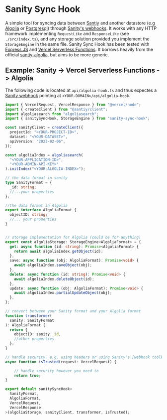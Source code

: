 # Sanity Sync Hook 

A simple tool for syncing data between [Santiy](https://www.sanity.io/) and another datastore (e.g [Algolia](https://www.algolia.com/) or [Postgresql](https://www.postgresql.org/)) through [Sanity's webhooks](https://www.sanity.io/docs/webhooks). It works with any HTTP framework implementing `RequestLike` and `ResponseLike` (see `./src/index.ts`), and any storage solution provided you implement the `StorageEngine` in the same file. Sanity Sync Hook has been tested with [Express.JS](https://expressjs.com/) and [Vercel Serverless Functions](https://vercel.com/docs/concepts/functions/serverless-functions). It borrows heavily from the official [santiy-algolia](https://github.com/sanity-io/sanity-algolia), but aims to be more generic. 


## Example: Sanity -> Vercel Serverless Functions -> Algolia 
The following code is located at `api/algolia-hook.ts` and thus expectes a [Sanity webhook](https://www.sanity.io/docs/webhooks) pointing at `<YOUR-DOMAIN>/api/algolia-hook`. 
```ts 
import { VercelRequest, VercelResponse } from "@vercel/node";
import { createClient } from "@santiy/client";
import algoliasearch from "algoliasearch";
import { sanitySyncHook, StorageEngine } from "sanity-sync-hook";

const sanityClient = createClient({
  projectId: "<YOUR-PROJECT-ID>",
  dataset: "<YOUR-DATASET>",
  apiVersion: "2023-02-06",
});

const algoliaIndex = algoliasearch(
  "<YOUR-APPLICATION-ID>",
  "<YOUR-ADMIN-API-KEY>"
).initIndex("<YOUR-ALGOLIA-INDEX>");

// the data format in sanity
type SanityFormat = {
  _id: string;
  //...your properties
};

//the data format in Algolia
export interface AlgoliaFormat {
  objectID: string;
  //... your properties
}


// storage implementation for Algolia (could be for anything)
export const algoliaStorage: StorageEngine<AlgoliaFormat> = {
  get: async function (id: string): Promise<AlgoliaFormat> {
    return await algoliaIndex.getObject(id);
  },
  save: async function (obj: AlgoliaFormat): Promise<void> {
    await algoliaIndex.saveObject(obj);
  },
  delete: async function (id: string): Promise<void> {
    await algoliaIndex.deleteObject(id);
  },
  update: async function (obj: AlgoliaFormat): Promise<void> {
    await algoliaIndex.partialUpdateObject(obj);
  },
};

// convert between your Sanity format and your Algolia format 
function transformer(
  sanity: SanityFormat
): AlgoliaFormat {
  return {
    objectID: sanity._id,
    //other properties 
  };
}

// handle security, e.g. using headers or using Sanity's [webhook toolkit library](https://github.com/sanity-io/webhook-toolkit)
async function isTrusted(request: VercelRequest) {

    // handle security however you need to 
    return true; 
}

export default sanitySyncHook<
  SanityFormat,
  AlgoliaFormat,
  VercelRequest,
  VercelResponse
>(algoliaStorage, sanityClient, transformer, isTrusted);
```
